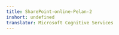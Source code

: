 ```yaml
---
title: SharePoint-online-Pelan-2
inshort: undefined
translator: Microsoft Cognitive Services
---
```




